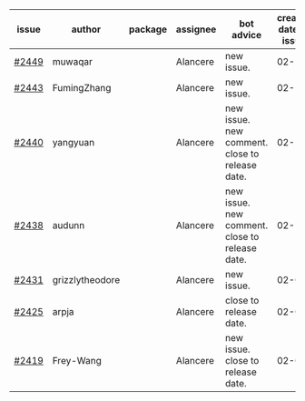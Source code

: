 | issue | author | package | assignee | bot advice | created date of issue | target release date | date from target |
| ------ | ------ | ------ | ------ | ------ | ------ | ------ | :-----: |
| [#2449](https://github.com/Azure/sdk-release-request/issues/2449) | muwaqar |  | Alancere | new issue. | 02-15 | 02-28 |  |
| [#2443](https://github.com/Azure/sdk-release-request/issues/2443) | FumingZhang |  | Alancere | new issue. | 02-14 | 02-21 |  |
| [#2440](https://github.com/Azure/sdk-release-request/issues/2440) | yangyuan |  | Alancere | new issue. new comment. close to release date.  | 02-10 | 02-14 | -2 |
| [#2438](https://github.com/Azure/sdk-release-request/issues/2438) | audunn |  | Alancere | new issue. new comment. close to release date.  | 02-10 | 02-14 | -2 |
| [#2431](https://github.com/Azure/sdk-release-request/issues/2431) | grizzlytheodore |  | Alancere | new issue. | 02-09 | 02-23 |  |
| [#2425](https://github.com/Azure/sdk-release-request/issues/2425) | arpja |  | Alancere | close to release date.  | 02-09 | 02-14 | -2 |
| [#2419](https://github.com/Azure/sdk-release-request/issues/2419) | Frey-Wang |  | Alancere | new issue. close to release date.  | 02-07 | 02-14 | -2 |
